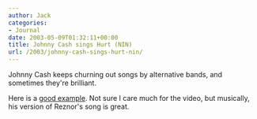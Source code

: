 ```yaml
---
author: Jack
categories:
- Journal
date: 2003-05-09T01:32:11+00:00
title: Johnny Cash sings Hurt (NIN)
url: /2003/johnny-cash-sings-hurt-nin/
---
```


Johnny Cash keeps churning out songs by alternative bands, and sometimes they're brilliant.
  

  
Here is a [good example][1]. Not sure I care much for the video, but musically, his version of Reznor's song is great.

 [1]: http://www.markromanek.com/video/14_lg.html